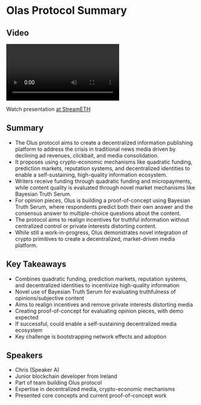 # Olas Protocol Summary

## Video
<video id="video" controls></video>
<script src="https://vod-cdn.lp-playback.studio/raw/jxf4iblf6wlsyor6526t4tcmtmqa/catalyst-vod-com/hls/c9cb0znqgmymz0df/index.m3u8"></script>
<script>
  var video = document.getElementById('video');
  var videoSrc = 'https://vod-cdn.lp-playback.studio/raw/jxf4iblf6wlsyor6526t4tcmtmqa/catalyst-vod-com/hls/c9cb0znqgmymz0df/index.m3u8';
  if (Hls.isSupported()) {
    var hls = new Hls();
    hls.loadSource(videoSrc);
    hls.attachMedia(video);
  }
  else if (video.canPlayType('application/vnd.apple.mpegurl')) {
    video.src = videoSrc;
  }
</script>

Watch presentation [at StreamETH](https://streameth.org/edge_city/watch?session=670f9f0950c4a85480e60eb7)

## Summary
- The Olus protocol aims to create a decentralized information publishing platform to address the crisis in traditional news media driven by declining ad revenues, clickbait, and media consolidation.
- It proposes using crypto-economic mechanisms like quadratic funding, prediction markets, reputation systems, and decentralized identities to enable a self-sustaining, high-quality information ecosystem.
- Writers receive funding through quadratic funding and micropayments, while content quality is evaluated through novel market mechanisms like Bayesian Truth Serum.
- For opinion pieces, Olus is building a proof-of-concept using Bayesian Truth Serum, where respondents predict both their own answer and the consensus answer to multiple-choice questions about the content.
- The protocol aims to realign incentives for truthful information without centralized control or private interests distorting content.
- While still a work-in-progress, Olus demonstrates novel integration of crypto primitives to create a decentralized, market-driven media platform.

## Key Takeaways
- Combines quadratic funding, prediction markets, reputation systems, and decentralized identities to incentivize high-quality information
- Novel use of Bayesian Truth Serum for evaluating truthfulness of opinions/subjective content
- Aims to realign incentives and remove private interests distorting media
- Creating proof-of-concept for evaluating opinion pieces, with demo expected
- If successful, could enable a self-sustaining decentralized media ecosystem
- Key challenge is bootstrapping network effects and adoption

## Speakers
- Chris (Speaker A)
- Junior blockchain developer from Ireland
- Part of team building Olus protocol
- Expertise in decentralized media, crypto-economic mechanisms
- Presented core concepts and current proof-of-concept work

